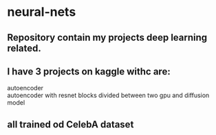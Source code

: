# neural-nets
## Repository contain my projects deep learning related.

## I have 3 projects on kaggle withc are: 
  autoencoder  
  autoencoder with resnet blocks divided between two gpu and 
  diffusion model 
## all trained od CelebA dataset
